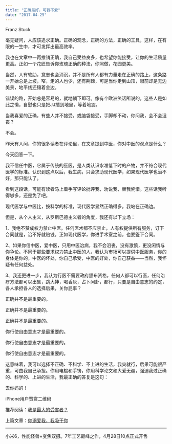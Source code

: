 ```yaml
---
title: "正确最好，可我不爱"
date: "2017-04-25"
---
```


Franz Stuck

毫无疑问，人应该追求正确。正确的观念，正确的方法，正确的工具，这样，在有限的一生中，才可发挥出最高效率。

我也在文章中一再推销正确，我自己受益良多，也希望你能接受，让你的生活质量更高。正如一个花匠告诉你玫瑰正确的种法，你照做，花园更美。

当然，人有软肋，意志也会消沉，并不是所有人都有力量走在正确的路上，这条路一开始总是上坡，窄，走的人也少，还有荆棘，可是当你走到山顶，眼前却是无边美景，地平线还镶着金边。

错误的路，开始总是容易的，就地躺下即可。像有个欧洲笑话所说的，这些人是如此之懒，自慰也只是把JJ插到地里，等着地震。

当我喜爱的正确，有些人并不接受，或脑袋接受，手脚却不动，你问我，会不会沮丧？

不会。

昨天有人问，你的很多读者在评论里，在文章提到中医，你对中医的观点是什么？

今天回答一下。

我不信任中医，它属于传统的巫医，是人类认识水准低下时的产物，并不符合现代医学的标准。认识到这点以后，我生病，只会求助现代医学，如果现代医学也治不好，那只能认了。

看到这段话，可能有读者马上着手写评论批评我，劝说我，替我惋惜。这些话我听得够多，还是免了吧。

现代医学与中医比，按科学的标准，现代医学显然正确得多。我站在正确边。

但是，从个人主义，从罗斯巴德主义者的角度，我还有以下立场：

1、我绝不赞成权力禁止中医。任何医术都不应禁止，人有权提供所有服务，订下合同就是，治不好就赔钱。正如现代医学，你进手术室之前，也要签下合同。

2、如果你信中医，爱中医，只用中医治病，我不会沮丧，没有激愤，更没闲情与你争论。不同于那些要求权力禁止中医的人，我认为市场可以提供中医服务，你的身体是你的，中医的坏处，你自己承受，中医的好处，你自己获益——当然，我怀疑有任何益处。

3、我还更进一步，我认为行医不需要政府颁布资格，任何人都可以行医，任何治疗方法都可以出售，跳大神，喝香灰，占卜问卦，都行，只要是自由意志的约定，各人承担各人的选择后果，关你屁事？

正确并不是最重要的。

正确并不是最重要的。

正确并不是最重要的。

你行使自由意志才是最重要的。

你行使自由意志才是最重要的。

你行使自由意志才是最重要的。

这意味着，我可以选择不正确、不科学、不上进的生活，我爽就行，后果可能很严重，可由我自己承担。你用电棍和手铐，你用科学论文和大爱无疆，强迫我过正确的、科学的、上进的生活，我最正确的答复是这句：

去你妈的！

iPhone用户赞赏二维码

推荐阅读：[我是最大的受害者？](http://mp.weixin.qq.com/s?__biz=MjM5NDU0Mjk2MQ==&mid=2651622984&idx=1&sn=3fd0db0488ade441b70ad31b4ddf8242&chksm=bd7e0a568a098340ed858822f02dfa7f4c341d5a8e2f0527b7b80d511b6cf21deee107d37afc&scene=21#wechat_redirect)  

上篇文章：[你溺爱我，我吸干你](http://mp.weixin.qq.com/s?__biz=MjM5NDU0Mjk2MQ==&mid=2651622987&idx=1&sn=fa4cdaa8193703bbefd8645ebb6189a6&chksm=bd7e0a558a098343cf278861869e99cdc67a05986fd848aa5b3512b023bc8bcf9200d38e3a6b&scene=21#wechat_redirect)

* * *

小米6，性能怪兽+变焦双摄。7年工艺巅峰之作，4月28日10点正式开售

